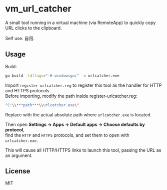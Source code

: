 # vm_url_catcher 

A small tool running in a virtual machine (via RemoteApp) to quickly copy URL clicks to the clipboard.  

Self use. 自用. 

## Usage

Build:

```bash
go build -ldflags="-H windowsgui" -o urlcatcher.exe
```

Import `register-urlcatcher.reg` to register this tool as the handler for HTTP and HTTPS protocols.  
Before importing, modify the path inside register-urlcatcher.reg:

```bash
"C:\\***path***\\urlcatcher.exe\"
```

Replace with the actual absolute path where `urlcatcher.exe` is located.  

Then open **Settings → Apps → Default apps → Choose defaults by protocol**,  
find the `HTTP` and `HTTPS` protocols, and set them to open with `urlcatcher.exe`.

This will cause all HTTP/HTTPS links to launch this tool, passing the URL as an argument.

## License

MIT